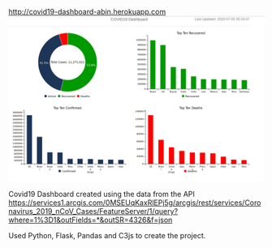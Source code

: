 http://covid19-dashboard-abin.herokuapp.com
![](app/static/dashboard.png)

Covid19 Dashboard created using the data from the API https://services1.arcgis.com/0MSEUqKaxRlEPj5g/arcgis/rest/services/Coronavirus_2019_nCoV_Cases/FeatureServer/1/query?where=1%3D1&outFields=*&outSR=4326&f=json

Used Python, Flask, Pandas and C3js to create the project.
